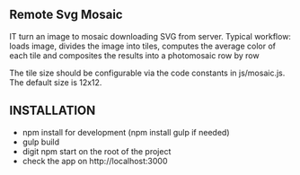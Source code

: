 Remote Svg Mosaic
----------------
IT turn an image to mosaic downloading SVG from server.
Typical workflow: loads image, divides the image into tiles, computes the average color of each tile and composites the  results into a photomosaic row by row

The tile size should be configurable via the code constants in js/mosaic.js.
The default size is 12x12.


## INSTALLATION
* npm install for development (npm install gulp if needed)
* gulp build
* digit npm start on the root of the project
* check the app on http://localhost:3000